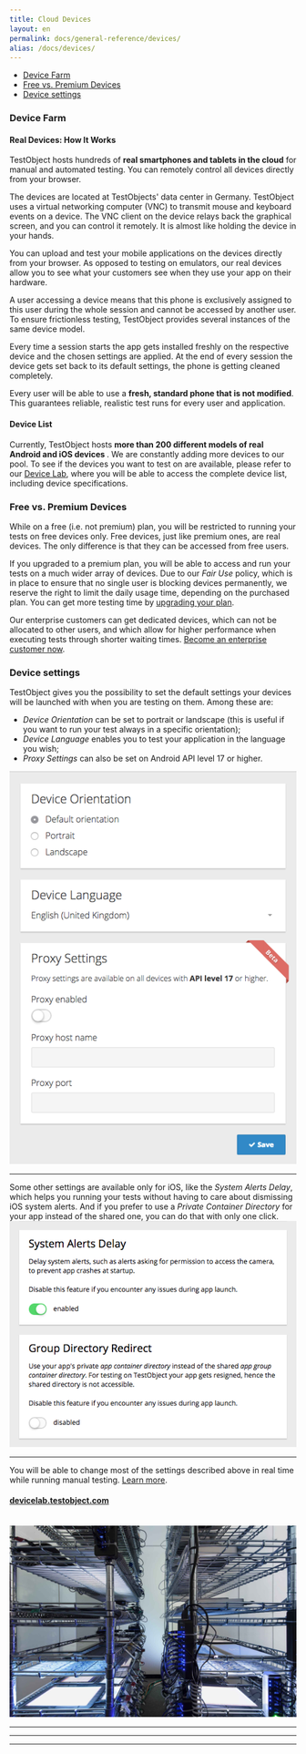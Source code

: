```yaml
---
title: Cloud Devices
layout: en
permalink: docs/general-reference/devices/
alias: /docs/devices/
---
```


* <a href="#device_farm">Device Farm</a>
* <a href="#free_pre">Free vs. Premium Devices</a>
* <a href="#device_settings">Device settings</a>


<h3 id="device_farm">Device Farm</h3>
<h4 id="real-devices-how-it-works">Real Devices: How It Works</h4>

TestObject hosts hundreds of **real smartphones and tablets in the cloud** for manual and automated testing. You can remotely control all devices directly from your browser.

The devices are located at TestObjects' data center in Germany. TestObject uses a virtual networking computer (VNC) to transmit mouse and keyboard events on a device. The VNC client on the device relays back the graphical screen, and you can control it remotely. It is almost like holding the device in your hands.

You can upload and test your mobile applications on the devices directly from your browser. As opposed to testing on emulators, our real devices allow you to see what your customers see when they use your app on their hardware.

A user accessing a device means that this phone is exclusively assigned to this user during the whole session and cannot be accessed by another user. To ensure frictionless testing, TestObject provides several instances of the same device model.

Every time a session starts the app gets installed freshly on the respective device and the chosen settings are applied. At the end of every session the device gets set back to its default settings, the phone is getting cleaned completely.

Every user will be able to use a **fresh, standard phone that is not modified**. This guarantees reliable, realistic test runs for every user and application.

<h4 id="device-list">Device List</h4>

Currently, TestObject hosts <strong>more than 200 different models of real Android and iOS devices </strong>. We are constantly adding more devices to our pool. To see if the devices you want to test on are available, please refer to our <a href="https://devicelab.testobject.com/">Device Lab</a>, where you will be able to access the complete device list, including device specifications.</b>

<h3 id="free_pre">Free vs. Premium Devices</h3>

While on a free (i.e. not premium) plan, you will be restricted to running your tests on free devices only. Free devices, just like premium ones, are real devices. The only difference is that they can be accessed from free users.

If you upgraded to a premium plan, you will be able to access and run your tests on a much wider array of devices. Due to our *Fair Use* policy, which is in place to ensure that no single user is blocking devices permanently, we reserve the right to limit the daily usage time, depending on the purchased plan. You can get more testing time by [upgrading your plan](/docs/general-reference/settings/#plans).

Our enterprise customers can get dedicated devices, which can not be allocated to other users, and which allow for higher performance when executing tests through shorter waiting times. [Become an enterprise customer now](/docs/general-reference/settings/#enterprise_plan).

<h3 id="device_settings">Device settings</h3>
TestObject gives you the possibility to set the default settings your devices will be launched with when you are testing on them. Among these are:

* *Device Orientation* can be set to portrait or landscape (this is useful if you want to run your test always in a specific orientation);
* *Device Language* enables you to test your application in the language you wish;
* *Proxy Settings* can also be set on Android API level 17 or higher.

<img class="center shadow" src="/img/dashboard/device-settings.png">

***

Some other settings are available only for iOS, like the *System Alerts Delay*, which helps you running your tests without having to care about dismissing iOS system alerts. And if you prefer to use a *Private Container Directory* for your app instead of the shared one, you can do that with only one click.
<img class="center shadow" src="/img/dashboard/device_settings_ios.png">

***

You will be able to change most of the settings described above in real time while running manual testing. [Learn more](/docs/testing-tools/manual-testing/).

<div class="center">
	<h4><a href="https://devicelab.testobject.com/">devicelab.testobject.com</a></h4>
</div>

<br>

<img class="center shadow" src="/img/first-impressions/devicepool-photo2.jpg">

***
***
***
